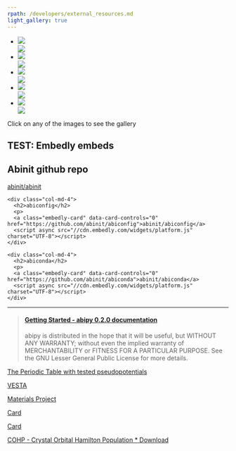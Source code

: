 ```yaml
---
rpath: /developers/external_resources.md
light_gallery: true
---
```


<!-- https://codepen.io/sachinchoolur/pen/XNavPP -->
<div class="md-container">
  <div class="demo-gallery dark">
    <ul id="lightgallery">
      <li class="video" data-src="https://www.youtube.com/watch?v=DppLQ-KQA68">
        <a href="">
          <img class="img-responsive" src="//img.youtube.com/vi/DppLQ-KQA68/hqdefault.jpg">
          <div class="demo-gallery-poster">
            <img src="https://sachinchoolur.github.io/lightGallery/static/img/play-button.png">
          </div>
        </a>
      </li>
      <li class="video" data-src="https://youtu.be/EfJcYi1MNBg">
        <a href="">
          <img class="img-responsive" src="//img.youtube.com/vi/EfJcYi1MNBg/hqdefault.jpg">
          <div class="demo-gallery-poster">
            <img src="https://sachinchoolur.github.io/lightGallery/static/img/play-button.png">
          </div>
        </a>
      </li>
      <li class="video" data-src="https://www.youtube.com/watch?v=gcbfb_Mteo4"">
        <a href="">
          <img class="img-responsive" src="//img.youtube.com/vi/gcbfb_Mteo4/hqdefault.jpg">
          <div class="demo-gallery-poster">
            <img src="https://sachinchoolur.github.io/lightGallery/static/img/play-button.png">
          </div>
        </a>
      </li>
      <li class="video" data-src="https://youtu.be/UNlRHw9Avvw">
        <a href="">
          <img class="img-responsive" src="//img.youtube.com/vi/UNlRHw9Avvw/hqdefault.jpg">
          <div class="demo-gallery-poster">
            <img src="https://sachinchoolur.github.io/lightGallery/static/img/play-button.png">
          </div>
        </a>
      </li>
      <li class="video" data-src="https://youtu.be/j9z4AJIx40M">
        <a href="">
          <img class="img-responsive" src="//img.youtube.com/vi/j9z4AJIx40M/hqdefault.jpg">
          <div class="demo-gallery-poster">
            <img src="https://sachinchoolur.github.io/lightGallery/static/img/play-button.png">
          </div>
        </a>
      </li>
    </ul>
    <span class="small">Click on any of the images to see the gallery</span>
  </div>
</div>

<script>
$(function() {
  $('#lightgallery').lightGallery();
});
</script>


<div class="md-container">
  <!-- Example row of columns -->
  <div class="row"><h2>TEST: Embedly embeds</h2></div>
  <div class="row"> 
    <div class="col-md-4">
      <h2>Abinit github repo</h2>
      <p>
      <a class="embedly-card" data-card-controls="0" href="https://github.com/abinit/abinit">abinit/abinit</a>
      <script async src="//cdn.embedly.com/widgets/platform.js" charset="UTF-8"></script>
    </div>
 
    <div class="col-md-4">
      <h2>abiconfig</h2>
      <p>
      <a class="embedly-card" data-card-controls="0" href="https://github.com/abinit/abiconfig">abinit/abiconfig</a>
      <script async src="//cdn.embedly.com/widgets/platform.js" charset="UTF-8"></script>
    </div>
 
    <div class="col-md-4">
      <h2>abiconda</h2>
      <p>
      <a class="embedly-card" data-card-controls="0" href="https://github.com/abinit/abiconda">abinit/abiconda</a>
      <script async src="//cdn.embedly.com/widgets/platform.js" charset="UTF-8"></script>
    </div>
 
  </div> <!-- /row -->
  <hr>
</div> <!-- /container -->


<blockquote class="embedly-card" data-card-controls="0"><h4><a href="http://pythonhosted.org/abipy/">Getting Started - abipy 0.2.0 documentation</a></h4><p>abipy is distributed in the hope that it will be useful, but WITHOUT ANY WARRANTY; without even the implied warranty of MERCHANTABILITY or FITNESS FOR A PARTICULAR PURPOSE. See the GNU Lesser General Public License for more details.</p></blockquote>
<script async src="//cdn.embedly.com/widgets/platform.js" charset="UTF-8"></script>

<a class="embedly-card" data-card-controls="0" href="http://www.pseudo-dojo.org/">The Periodic Table with tested pseudopotentials</a>
<script async src="//cdn.embedly.com/widgets/platform.js" charset="UTF-8"></script>

<a class="embedly-card" data-card-controls="0" href="http://jp-minerals.org/vesta/en/">VESTA</a>
<script async src="//cdn.embedly.com/widgets/platform.js" charset="UTF-8"></script>

<a class="embedly-card" data-card-controls="0" href="https://www.materialsproject.org/">Materials Project</a>
<script async src="//cdn.embedly.com/widgets/platform.js" charset="UTF-8"></script>

<a class="embedly-card" data-card-controls="0" href="http://www.aflowlib.org/">Card</a>
<script async src="//cdn.embedly.com/widgets/platform.js" charset="UTF-8"></script>

<a class="embedly-card" data-card-controls="0" href="http://www.aflowlib.org/CrystalDatabase/">Card</a>
<script async src="//cdn.embedly.com/widgets/platform.js" charset="UTF-8"></script>

<a class="embedly-card" data-card-controls="0" href="http://schmeling.ac.rwth-aachen.de/cohp/index.php?menuID=6">COHP - Crystal Orbital Hamilton Population * Download</a>
<script async src="//cdn.embedly.com/widgets/platform.js" charset="UTF-8"></script>
